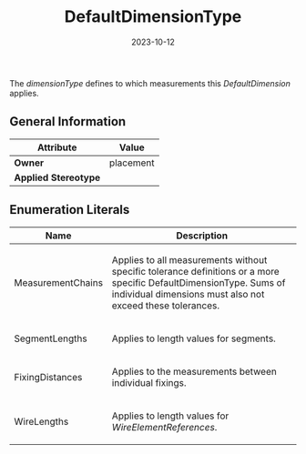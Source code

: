 ﻿---
title: DefaultDimensionType
toc: false
type: specs
date: "2023-10-12"
draft: false
specification: VEC
version: 2.1.0
documentType: "Recommendation"
elementType: Class
classes:
  - DefaultDimensionType
menu_name: vec-2.1.0
---
<p> The <i>dimensionType</i> defines to which measurements this <i>DefaultDimension</i> applies.      </p>

## General Information

| Attribute               | Value |
|-------------------------|-------|
| **Owner**               | placement |
| **Applied Stereotype**  |   |

## Enumeration Literals
| Name          | **Description** |
|---------------|-----------------|
| MeasurementChains | <p> Applies to all measurements without specific tolerance definitions or a more specific DefaultDimensionType. Sums of individual dimensions must also not exceed these tolerances.      </p> |
| SegmentLengths | <p> Applies to length values for segments.      </p> |
| FixingDistances | <p> Applies to the measurements between individual fixings.      </p> |
| WireLengths | <p> Applies to length values for <i>WireElementReferences</i>.      </p> |
